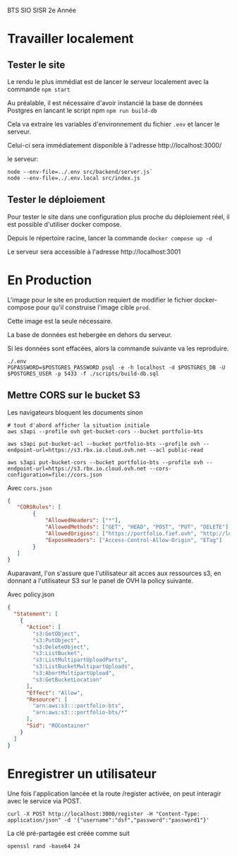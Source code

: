 BTS SIO SISR 2e Année


# Travailler localement

## Tester le site

Le rendu le plus immédiat est de lancer le serveur localement avec la commande
`npm start`

Au préalable, il est nécessaire d'avoir instancié la base de données Postgres en lancant le script npm
`npm run build-db`

Cela va extraire les variables d'environnement du fichier `.env` et lancer le serveur.

Celui-ci sera immédiatement disponible à l'adresse http://localhost:3000/

le serveur:
```shell
node --env-file=../.env src/backend/server.js`
node --env-file=../.env.local src/index.js
```

## Tester le déploiement

Pour tester le site dans une configuration plus proche du déploiement réel, il est possible d'utiliser docker compose.

Depuis le répertoire racine, lancer la commande
`docker compose up -d`

Le serveur sera accessible à l'adresse http://localhost:3001

# En Production

L'image pour le site en production requiert de modifier le fichier docker-compose pour qu'il construise l'image cible `prod`.

Cette image est la seule nécessaire.

La base de données est hebergée en dehors du serveur.

Si les données sont effacées, alors la commande suivante va les reproduire.
```shell
./.env
PGPASSWORD=$POSTGRES_PASSWORD psql -e -h localhost -d $POSTGRES_DB -U $POSTGRES_USER -p 5433 -f ./scripts/build-db.sql
```


## Mettre CORS sur le bucket S3

Les navigateurs bloquent les documents sinon

```shell
# tout d'abord afficher la situation initiale
aws s3api --profile ovh get-bucket-cors --bucket portfolio-bts

aws s3api put-bucket-acl --bucket portfolio-bts --profile ovh --endpoint-url=https://s3.rbx.io.cloud.ovh.net --acl public-read

aws s3api put-bucket-cors --bucket portfolio-bts --profile ovh --endpoint-url=https://s3.rbx.io.cloud.ovh.net --cors-configuration=file://cors.json
```

Avec `cors.json`
```json
{
   "CORSRules": [
        {
            "AllowedHeaders": ["*"],
            "AllowedMethods": ["GET", "HEAD", "POST", "PUT", "DELETE"],
            "AllowedOrigins": ["https://portfolio.fief.ovh", "http://localhost:3000"],
            "ExposeHeaders": ["Access-Control-Allow-Origin", "ETag"]
        }
   ]
}
```

Auparavant, l'on s'assure que l'utilisateur ait acces aux ressources s3, en donnant a l'utilisateur S3 sur le panel de OVH la policy suivante.

Avec policy.json
```json
{
  "Statement": [
    {
      "Action": [
        "s3:GetObject",
        "s3:PutObject", 
        "s3:DeleteObject",
        "s3:ListBucket",
        "s3:ListMultipartUploadParts",
        "s3:ListBucketMultipartUploads", 
        "s3:AbortMultipartUpload", 
        "s3:GetBucketLocation"
      ],
      "Effect": "Allow",
      "Resource": [
        "arn:aws:s3:::portfolio-bts",
        "arn:aws:s3:::portfolio-bts/*"
      ],
      "Sid": "ROContainer"
    }
  ]
}
```

# Enregistrer un utilisateur

Une fois l'application lancée et la route /register activée, on peut interagir avec le service via POST.

```shell
curl -X POST http://localhost:3000/register -H "Content-Type: application/json" -d '{"username":"dsf","password":"password1"}'
```

La clé pré-partagée est créée comme suit
```shell
openssl rand -base64 24
```